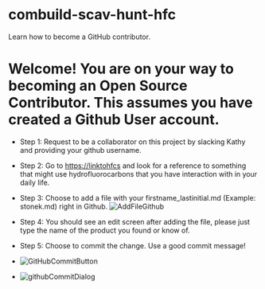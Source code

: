 # combuild-scav-hunt-hfc
Learn how to become a GitHub contributor.

# Welcome! You are on your way to becoming an Open Source Contributor. This assumes you have created a Github User account.

- Step 1: Request to be a collaborator on this project by slacking Kathy and providing your github username.
- Step 2: Go to [https://linktohfcs](https://www.federalregister.gov/documents/2021/10/05/2021-21030/phasedown-of-hydrofluorocarbons-establishing-the-allowance-allocation-and-trading-program-under-the) and look for a reference to something that might use hydrofluorocarbons that you have interaction with in your daily life.
- Step 3: Choose to add a file with your firstname_lastinitial.md (Example: stonek.md) right in Github.
![AddFileGithub](https://github.com/kastone/combuild-scav-hunt-hfc/assets/2530576/2122a0fd-24e2-4314-88d7-fc0e12e09e00)
- Step 4: You should see an edit screen after adding the file, please just type the name of the product you found or know of.
- Step 5: Choose to commit the change. Use a good commit message!
- ![GitHubCommitButton](https://github.com/kastone/combuild-scav-hunt-hfc/assets/2530576/2c82f04e-ae7b-4960-be73-be707388b19c)

- ![githubCommitDialog](https://github.com/kastone/combuild-scav-hunt-hfc/assets/2530576/f45aca90-24ac-47c9-9e77-97726e2b97ad)
